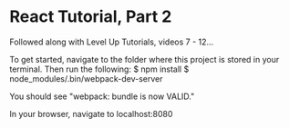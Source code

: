# React Tutorial, Part 2

Followed along with Level Up Tutorials, videos 7 - 12...

To get started, navigate to the folder where this project is stored in your terminal.
Then run the following:
    $ npm install
    $ node_modules/.bin/webpack-dev-server

You should see "webpack:  bundle is now VALID."

In your browser, navigate to localhost:8080